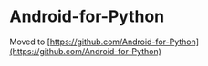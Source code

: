 Android-for-Python
==================

Moved to [https://github.com/Android-for-Python](https://github.com/Android-for-Python)

